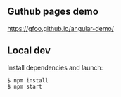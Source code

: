 ## Guthub pages demo

https://gfoo.github.io/angular-demo/

## Local dev

Install dependencies and launch:

```shell
$ npm install
$ npm start
```
